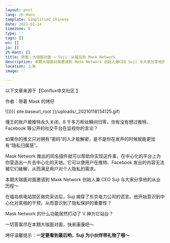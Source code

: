 ```yaml
---
layout: post
lang: zh-Hans
template: Simplified Chinese
date: 2021-01-14
timezone: 8
type: ''
tags: []
en: []
ja: []
zh-Hant: []
title: 转载｜大咖面对面 — Suji：从福岛到 Mask Network
description: 本期大咖面对面邀请到 Mask Network 创始人兼CEO Suji 与大家分享他的从业历程~大家一起来收看吧！
location: 上海
image: ''

---
```

以下文章来源于【Conflux中文社区 】

作者：带着 Mask 的烤仔

![]({{ site.baseurl_root }}/uploads/_20210118134125.gif)

懂王的账户被推特永久关闭，8 千多万粉丝瞬间归零，你有没有想过推特、Facebook 等公开的社交平台在监视你的言论？

如果你的推文只对拥有“密码”的人才能解密，是不是你在发声的时候就能更加有“隐私归属感”。

Mask Network 推出的同名插件就可以帮助你实现这件事，在中心化的平台上为你营造出一片去中心化的天地。它可以使用户在推特、Facebook 发出的内容无法被它们破解，从而满足用户对个人隐私的需求。

本期大咖面对面邀请到 Mask Network 创始人兼 CEO Suji 与大家分享他的从业历程～

在福岛核电站禁区做完采访后，Suji 揭穿了东京电力公司的谎言。他开始意识到中心化对真相的干预，从而意识到了隐私保护的重要性？

Mask Network 的什么功能居然打动了 V 神为它站台？

一切答案尽在本期大咖面对面，快来康康吧～

烤仔温馨提示：**一定要看到最后哟，Suji 为小伙伴带礼物了哦～**
